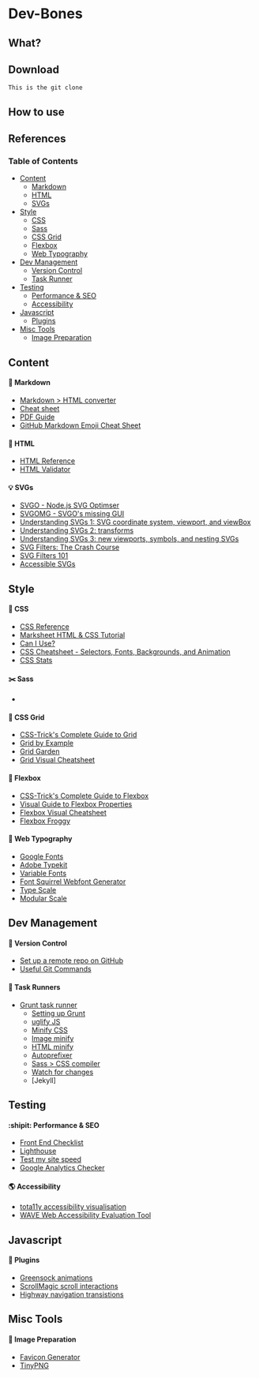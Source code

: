 # Dev-Bones

## What?

## Download
`This is the git clone`

## How to use

## References

### Table of Contents
- [Content]()
  - [Markdown]()
  - [HTML]()
  - [SVGs]()
- [Style]()
  - [CSS]()
  - [Sass]()
  - [CSS Grid]()
  - [Flexbox]()
  - [Web Typography]()
- [Dev Management]()
  - [Version Control]()
  - [Task Runner]()
- [Testing]()
  - [Performance & SEO]()
  - [Accessibility]()
- [Javascript]()
  - [Plugins]()
- [Misc Tools]()
  - [Image Preparation]()

## Content
#### :pencil: Markdown
- [Markdown > HTML converter](https://daringfireball.net/projects/markdown/dingus)
- [Cheat sheet](https://www.markdownguide.org/cheat-sheet/)
- [PDF Guide](https://guides.github.com/pdfs/markdown-cheatsheet-online.pdf)
- [GitHub Markdown Emoji Cheat Sheet](https://gist.github.com/rxaviers/7360908)

#### :speech_balloon: HTML
- [HTML Reference](https://htmlreference.io/)
- [HTML Validator](https://validator.w3.org/)

#### :bulb: SVGs
- [SVGO - Node.js SVG Optimser](https://github.com/svg/svgo)
- [SVGOMG - SVGO's missing GUI](https://jakearchibald.github.io/svgomg/)
- [Understanding SVGs 1: SVG coordinate system, viewport, and viewBox](https://www.sarasoueidan.com/blog/svg-coordinate-systems/)
- [Understanding SVGs 2: transforms](https://www.sarasoueidan.com/blog/svg-transformations/)
- [Understanding SVGs 3: new viewports, symbols, and nesting SVGs](https://www.sarasoueidan.com/blog/nesting-svgs/)
- [SVG Filters: The Crash Course](https://www.sarasoueidan.com/blog/svg-filters/)
- [SVG Filters 101](https://www.sarasoueidan.com/blog/svg-filters-101/)
- [Accessible SVGs](https://css-tricks.com/accessible-svgs/)


## Style
#### :cherry_blossom: CSS
- [CSS Reference](https://cssreference.io/)
- [Marksheet HTML & CSS Tutorial](https://marksheet.io/)
- [Can I Use?](https://caniuse.com/)
- [CSS Cheatsheet - Selectors, Fonts, Backgrounds, and Animation](https://devhints.io/css)
- [CSS Stats](https://cssstats.com/)

#### :scissors: Sass
- 

#### :triangular_ruler: CSS Grid
- [CSS-Trick's Complete Guide to Grid](https://css-tricks.com/snippets/css/complete-guide-grid/)
- [Grid by Example](https://gridbyexample.com/)
- [Grid Garden](https://cssgridgarden.com/)
- [Grid Visual Cheatsheet](http://grid.malven.co/)

#### :muscle: Flexbox
- [CSS-Trick's Complete Guide to Flexbox](https://css-tricks.com/snippets/css/a-guide-to-flexbox/)
- [Visual Guide to Flexbox Properties](https://scotch.io/tutorials/a-visual-guide-to-css3-flexbox-properties)
- [Flexbox Visual Cheatsheet](http://flexbox.malven.co/)
- [Flexbox Froggy](https://flexboxfroggy.com/)

#### :musical_score: Web Typography
- [Google Fonts](https://fonts.google.com/)
- [Adobe Typekit](https://fonts.adobe.com/typekit)
- [Variable Fonts](https://v-fonts.com/)
- [Font Squirrel Webfont Generator](https://www.fontsquirrel.com/tools/webfont-generator)
- [Type Scale](https://type-scale.com/)
- [Modular Scale](https://www.modularscale.com/)


## Dev Management
#### :construction: Version Control
- [Set up a remote repo on GitHub](https://help.github.com/en/articles/adding-an-existing-project-to-github-using-the-command-line)
- [Useful Git Commands](https://github.com/SaysKez/UsefulGitCommands)

#### :runner: Task Runners
- [Grunt task runner](https://gruntjs.com/)
	-	[Setting up Grunt](https://24ways.org/2013/grunt-is-not-weird-and-hard/)
	- [uglify JS](https://github.com/gruntjs/grunt-contrib-uglify)
	- [Minify CSS](https://www.npmjs.com/package/grunt-contrib-cssmin)
	- [Image minify](https://www.npmjs.com/package/grunt-contrib-imagemin)
	- [HTML minify](https://www.npmjs.com/package/grunt-contrib-htmlmin)
	- [Autoprefixer](https://github.com/nDmitry/grunt-postcss)
	- [Sass > CSS compiler](https://github.com/gruntjs/grunt-contrib-sass)
	- [Watch for changes](https://github.com/gruntjs/grunt-contrib-watch)
	- [Jekyll]

## Testing
#### :shipit: Performance & SEO
- [Front End Checklist](https://github.com/thedaviddias/Front-End-Checklist)
- [Lighthouse](https://github.com/GoogleChrome/lighthouse)
- [Test my site speed](https://www.thinkwithgoogle.com/intl/en-gb/feature/testmysite)
- [Google Analytics Checker](http://www.gachecker.com/)

#### :earth_americas: Accessibility
- [tota11y accessibility visualisation](https://khan.github.io/tota11y/)
- [WAVE Web Accessibility Evaluation Tool](http://wave.webaim.org/)

## Javascript
#### :electric_plug: Plugins
- [Greensock animations](https://greensock.com/)
- [ScrollMagic scroll interactions](https://scrollmagic.io/)
- [Highway navigation transistions](https://highway.js.org/)

## Misc Tools
#### :space_invader: Image Preparation
- [Favicon Generator](https://realfavicongenerator.net/)
- [TinyPNG](https://tinypng.com/)